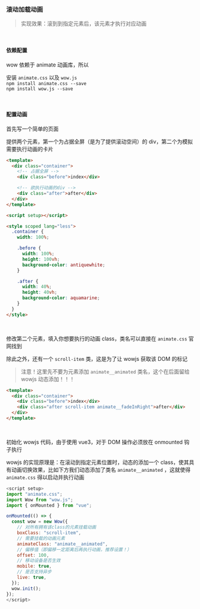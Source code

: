### 滚动加载动画

> 实现效果：滚到到指定元素后，该元素才执行对应动画

<br>

#### 依赖配置

wow 依赖于 animate 动画库，所以

安装 `animate.css` 以及 `wow.js`  
`npm install animate.css --save`  
`npm install wow.js --save`

<br>

#### 配置动画

首先写一个简单的页面

提供两个元素，第一个为占据全屏（是为了提供滚动空间）的 div，第二个为模拟需要执行动画的卡片

```html
<template>
  <div class="container">
    <!-- 占据全屏 -->
    <div class="before">index</div>

    <!-- 欲执行动画的div -->
    <div class="after">after</div>
  </div>
</template>

<script setup></script>

<style scoped lang="less">
  .container {
    width: 100%;

    .before {
      width: 100%;
      height: 100vh;
      background-color: antiquewhite;
    }

    .after {
      width: 40%;
      height: 40vh;
      background-color: aquamarine;
    }
  }
</style>
```

<br>

修改第二个元素，填入你想要执行的动画 class，类名可以直接在 `animate.css` 官网找到

除此之外，还有一个 `scroll-item` 类，这是为了让 wowjs 获取该 DOM 的标记

> 注意！这里先不要为元素添加 `animate__animated` 类名，这个在后面留给 wowjs 动态添加！！！

```html
<template>
  <div class="container">
    <div class="before">index</div>
    <div class="after scroll-item animate__fadeInRight">after</div>
  </div>
</template>
```

<br>

初始化 wowjs 代码，由于使用 vue3，对于 DOM 操作必须放在 onmounted 钩子执行

wowjs 的实现原理是：在滚动到指定元素位置时，动态的添加一个 class，使其具有动画切换效果，比如下方我们动态添加了类名 `animate__animated` ，这就使得 `animate.css` 得以启动并执行动画

```js
<script setup>
import "animate.css";
import Wow from "wow.js";
import { onMounted } from "vue";

onMounted(() => {
  const wow = new Wow({
    // 对所有拥有该class的元素挂载动画
    boxClass: "scroll-item",
    // 需要挂载的动画元素
    animateClass: "animate__animated",
    // 偏移值（即偏移一定距离后再执行动画，推荐设置！）
    offset: 100,
    // 移动设备是否生效
    mobile: true,
    // 是否支持异步
    live: true,
  });
  wow.init();
});
</script>
```

<br>
